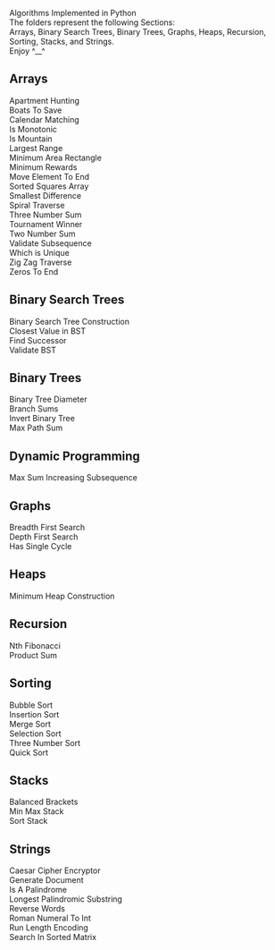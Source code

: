 Algorithms Implemented in Python  
The folders represent the following Sections:  
Arrays, Binary Search Trees, Binary Trees, Graphs, Heaps, Recursion, Sorting, Stacks, and Strings.  
Enjoy ^__^  

## Arrays  
Apartment Hunting  
Boats To Save  
Calendar Matching  
Is Monotonic  
Is Mountain  
Largest Range  
Minimum Area Rectangle  
Minimum Rewards  
Move Element To End  
Sorted Squares Array  
Smallest Difference  
Spiral Traverse  
Three Number Sum  
Tournament Winner  
Two Number Sum  
Validate Subsequence  
Which is Unique  
Zig Zag Traverse    
Zeros To End  

## Binary Search Trees  
Binary Search Tree Construction  
Closest Value in BST   
Find Successor  
Validate BST  

## Binary Trees  
Binary Tree Diameter  
Branch Sums  
Invert Binary Tree  
Max Path Sum  

## Dynamic Programming  
Max Sum Increasing Subsequence  

## Graphs  
Breadth First Search  
Depth First Search  
Has Single Cycle  

## Heaps  
Minimum Heap Construction  

## Recursion  
Nth Fibonacci  
Product Sum  

## Sorting  
Bubble Sort  
Insertion Sort  
Merge Sort   
Selection Sort  
Three Number Sort  
Quick Sort  

## Stacks  
Balanced Brackets  
Min Max Stack  
Sort Stack  

## Strings  
Caesar Cipher Encryptor  
Generate Document  
Is A Palindrome  
Longest Palindromic Substring  
Reverse Words  
Roman Numeral To Int  
Run Length Encoding  
Search In Sorted Matrix  


